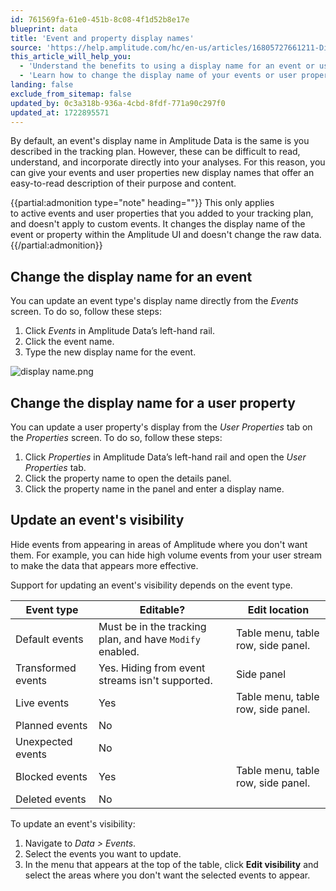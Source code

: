 ```yaml
---
id: 761569fa-61e0-451b-8c08-4f1d52b8e17e
blueprint: data
title: 'Event and property display names'
source: 'https://help.amplitude.com/hc/en-us/articles/16805727661211-Display-names-in-Amplitude-Data'
this_article_will_help_you:
  - 'Understand the benefits to using a display name for an event or user property'
  - 'Learn how to change the display name of your events or user properties'
landing: false
exclude_from_sitemap: false
updated_by: 0c3a318b-936a-4cbd-8fdf-771a90c297f0
updated_at: 1722895571
---
```

By default, an event's display name in Amplitude Data is the same is you described in the tracking plan. However, these can be difficult to read, understand, and incorporate directly into your analyses. For this reason, you can give your events and user properties new display names that offer an easy-to-read description of their purpose and content.

{{partial:admonition type="note" heading=""}}
This only applies to active events and user properties that you added to your tracking plan, and doesn't apply to custom events. It changes the display name of the event or property within the Amplitude UI and doesn't change the raw data.
{{/partial:admonition}}

## Change the display name for an event

You can update an event type's display name directly from the *Events* screen. To do so, follow these steps:

1. Click *Events* in Amplitude Data’s left-hand rail.
2. Click the event name.
3. Type the new display name for the event.

![display name.png](/docs/output/img/data/display-name-png.png)

## Change the display name for a user property

You can update a user property's display from the *User Properties* tab on the *Properties* screen. To do so, follow these steps:

1. Click *Properties* in Amplitude Data’s left-hand rail and open the *User Properties* tab.
2. Click the property name to open the details panel.
3. Click the property name in the panel and enter a display name.

## Update an event's visibility

Hide events from appearing in areas of Amplitude where you don't want them. For example, you can hide high volume events from your user stream to make the data that appears more effective.

Support for updating an event's visibility depends on the event type.

| Event type         | Editable?                                                | Edit location                      |
| ------------------ | -------------------------------------------------------- | ---------------------------------- |
| Default events     | Must be in the tracking plan, and have `Modify` enabled. | Table menu, table row, side panel. |
| Transformed events | Yes. Hiding from event streams isn't supported.          | Side panel                         |
| Live events        | Yes                                                      | Table menu, table row, side panel. |
| Planned events     | No                                                       |                                    |
| Unexpected events  | No                                                       |                                    |
| Blocked events     | Yes                                                      | Table menu, table row, side panel. |
| Deleted events     | No                                                       |                                    |


To update an event's visibility:

1. Navigate to *Data > Events*.
2. Select the events you want to update.
3. In the menu that appears at the top of the table, click **Edit visibility** and select the areas where you don't want the selected events to appear.
